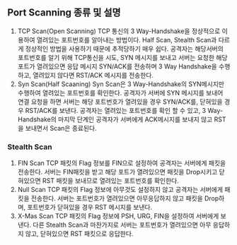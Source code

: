 ## Port Scanning 종류 및 설명



1. TCP Scan(Open Scanning)
   TCP 통신의 3 Way-Handshake을 정상적으로 이용하여 열려있는 포트번호를 알아내는 방법이다.
   Half Scan, Stealth Scan과 다르게 정상적인 방법을 사용하기 때문에 추적당하기 매우 쉽다.
   공격자는 해당서버의 포트번호를 알기 위해 TCP통신을 시도, SYN 메시지를 보내고 서버는 요청한 해당포트가 열려있으면 응답 메시지 SYN/ACK를 전송하며 3 Way Handshake을 수행하고, 열려있지 않다면 RST/ACK 메시지를 전송한다.
2. Syn Scan(Half Scaaning)
   Syn Scan은 3 Way-Handshake의 SYN메시지만 수행하여 열려있는 포트번호를 확인한다.
   공격자가 서버에 SYN 메시지를 보내어 연결 요청을 하면 서버는 해당 포트번호가 열려있을 경우 SYN/ACK를, 닫혀있을 경우 RST/ACK를 보낸다. 공격자는 열려있는 포트번호를 확인 할 수 있고, 3 Way-Handshake의 마지막 단계인 공격자가 서버에게 ACK메시지를 보내지 않고 RST을 보내면서 Scan은 종료된다.

### Stealth Scan

1. FIN Scan
   TCP 패킷의 Flag 정보를 FIN으로 설정하여 공격자는 서버에게 패킷을 전송한다. 서버는 FIN패킷을 받고 해당 포트가 열려있으면 패킷을 Drop시키고 닫혀있으면 RST 패킷을 보내므로 열려있는 포트번호를 확인한다.
2. Null Scan
   TCP 패킷의 Flag 정보에 아무것도 설정하지 않고 공격자는 서버에게 패킷을 전송한다. 서버는 포트번호가 열려있으면 아무응답하지 않고 패킷을 Drop하며, 포트번호가 닫혀있을 경우 RST 메시지를 보낸다.
3. X-Mas Scan
   TCP 패킷의 Flag 정보에 PSH, URG, FIN을 설정하여 서버에게 보낸다.
   다른 Stealth Scan과 마찬가지로 서버는 포트번호가 열려있으면 아무 응답하지 않고, 닫혀있으면 RST 패킷으로 응답한다.